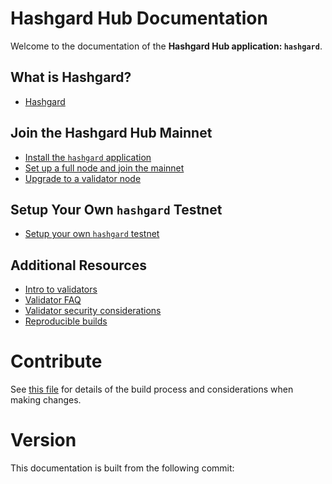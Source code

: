 # Hashgard Hub Documentation

Welcome to the documentation of the **Hashgard Hub application: `hashgard`**.

## What is Hashgard?

- [Hashgard](./what-is-hashgard.md)

## Join the Hashgard Hub Mainnet

- [Install the `hashgard` application](./installation.md)
- [Set up a full node and join the mainnet](./join-mainnet.md)
- [Upgrade to a validator node](./validators/validator-setup.md)

## Setup Your Own `hashgard` Testnet

- [Setup your own `hashgard` testnet](./deploy-testnet.md)
## Additional Resources

- [Intro to validators](./validators/overview.md)
- [Validator FAQ](./validators/validator-faq.md)
- [Validator security considerations](./validators/security.md)
- [Reproducible builds](./reproducible-builds.md)

# Contribute

See [this file](https://github.com/hashgard/hashgard/blob/master/docs/DOCS_README.md) for details of the build process and
considerations when making changes.

# Version

 This documentation is built from the following commit:
